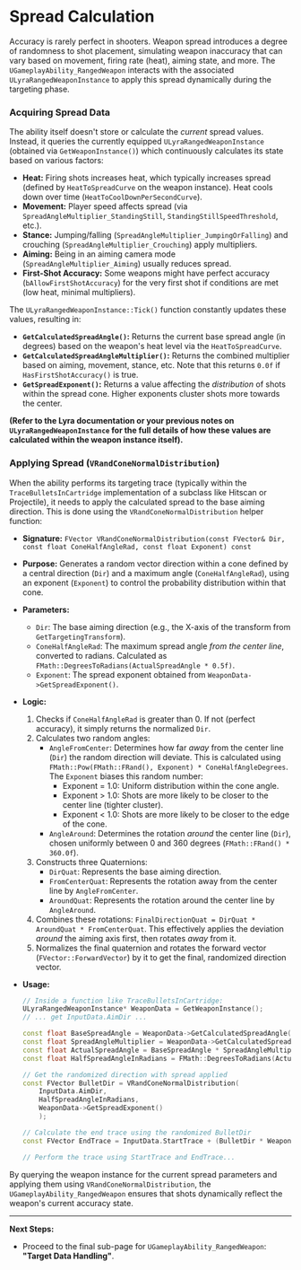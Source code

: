 # Spread Calculation

Accuracy is rarely perfect in shooters. Weapon spread introduces a degree of randomness to shot placement, simulating weapon inaccuracy that can vary based on movement, firing rate (heat), aiming state, and more. The `UGameplayAbility_RangedWeapon` interacts with the associated `ULyraRangedWeaponInstance` to apply this spread dynamically during the targeting phase.

### Acquiring Spread Data

The ability itself doesn't store or calculate the _current_ spread values. Instead, it queries the currently equipped `ULyraRangedWeaponInstance` (obtained via `GetWeaponInstance()`) which continuously calculates its state based on various factors:

* **Heat:** Firing shots increases heat, which typically increases spread (defined by `HeatToSpreadCurve` on the weapon instance). Heat cools down over time (`HeatToCoolDownPerSecondCurve`).
* **Movement:** Player speed affects spread (via `SpreadAngleMultiplier_StandingStill`, `StandingStillSpeedThreshold`, etc.).
* **Stance:** Jumping/falling (`SpreadAngleMultiplier_JumpingOrFalling`) and crouching (`SpreadAngleMultiplier_Crouching`) apply multipliers.
* **Aiming:** Being in an aiming camera mode (`SpreadAngleMultiplier_Aiming`) usually reduces spread.
* **First-Shot Accuracy:** Some weapons might have perfect accuracy (`bAllowFirstShotAccuracy`) for the very first shot if conditions are met (low heat, minimal multipliers).

The `ULyraRangedWeaponInstance::Tick()` function constantly updates these values, resulting in:

* **`GetCalculatedSpreadAngle()`:** Returns the current base spread angle (in degrees) based on the weapon's heat level via the `HeatToSpreadCurve`.
* **`GetCalculatedSpreadAngleMultiplier()`:** Returns the combined multiplier based on aiming, movement, stance, etc. Note that this returns `0.0f` if `HasFirstShotAccuracy()` is true.
* **`GetSpreadExponent()`:** Returns a value affecting the _distribution_ of shots within the spread cone. Higher exponents cluster shots more towards the center.

**(Refer to the Lyra documentation or your previous notes on `ULyraRangedWeaponInstance` for the full details of how these values are calculated within the weapon instance itself).**

### Applying Spread (`VRandConeNormalDistribution`)

When the ability performs its targeting trace (typically within the `TraceBulletsInCartridge` implementation of a subclass like Hitscan or Projectile), it needs to apply the calculated spread to the base aiming direction. This is done using the `VRandConeNormalDistribution` helper function:

* **Signature:** `FVector VRandConeNormalDistribution(const FVector& Dir, const float ConeHalfAngleRad, const float Exponent) const`
* **Purpose:** Generates a random vector direction within a cone defined by a central direction (`Dir`) and a maximum angle (`ConeHalfAngleRad`), using an exponent (`Exponent`) to control the probability distribution within that cone.
* **Parameters:**
  * `Dir`: The base aiming direction (e.g., the X-axis of the transform from `GetTargetingTransform`).
  * `ConeHalfAngleRad`: The maximum spread angle _from the center line_, converted to radians. Calculated as `FMath::DegreesToRadians(ActualSpreadAngle * 0.5f)`.
  * `Exponent`: The spread exponent obtained from `WeaponData->GetSpreadExponent()`.
* **Logic:**
  1. Checks if `ConeHalfAngleRad` is greater than 0. If not (perfect accuracy), it simply returns the normalized `Dir`.
  2. Calculates two random angles:
     * `AngleFromCenter`: Determines how far _away_ from the center line (`Dir`) the random direction will deviate. This is calculated using `FMath::Pow(FMath::FRand(), Exponent) * ConeHalfAngleDegrees`. The `Exponent` biases this random number:
       * Exponent = 1.0: Uniform distribution within the cone angle.
       * Exponent > 1.0: Shots are more likely to be closer to the center line (tighter cluster).
       * Exponent < 1.0: Shots are more likely to be closer to the edge of the cone.
     * `AngleAround`: Determines the rotation _around_ the center line (`Dir`), chosen uniformly between 0 and 360 degrees (`FMath::FRand() * 360.0f`).
  3. Constructs three Quaternions:
     * `DirQuat`: Represents the base aiming direction.
     * `FromCenterQuat`: Represents the rotation away from the center line by `AngleFromCenter`.
     * `AroundQuat`: Represents the rotation around the center line by `AngleAround`.
  4. Combines these rotations: `FinalDirectionQuat = DirQuat * AroundQuat * FromCenterQuat`. This effectively applies the deviation _around_ the aiming axis first, then rotates _away_ from it.
  5. Normalizes the final quaternion and rotates the forward vector (`FVector::ForwardVector`) by it to get the final, randomized direction vector.
*   **Usage:**

    ```cpp
    // Inside a function like TraceBulletsInCartridge:
    ULyraRangedWeaponInstance* WeaponData = GetWeaponInstance();
    // ... get InputData.AimDir ...

    const float BaseSpreadAngle = WeaponData->GetCalculatedSpreadAngle();
    const float SpreadAngleMultiplier = WeaponData->GetCalculatedSpreadAngleMultiplier();
    const float ActualSpreadAngle = BaseSpreadAngle * SpreadAngleMultiplier;
    const float HalfSpreadAngleInRadians = FMath::DegreesToRadians(ActualSpreadAngle * 0.5f);

    // Get the randomized direction with spread applied
    const FVector BulletDir = VRandConeNormalDistribution(
        InputData.AimDir,
        HalfSpreadAngleInRadians,
        WeaponData->GetSpreadExponent()
        );

    // Calculate the end trace using the randomized BulletDir
    const FVector EndTrace = InputData.StartTrace + (BulletDir * WeaponData->GetMaxDamageRange());

    // Perform the trace using StartTrace and EndTrace...
    ```

By querying the weapon instance for the current spread parameters and applying them using `VRandConeNormalDistribution`, the `UGameplayAbility_RangedWeapon` ensures that shots dynamically reflect the weapon's current accuracy state.

***

**Next Steps:**

* Proceed to the final sub-page for `UGameplayAbility_RangedWeapon`: **"Target Data Handling"**.
